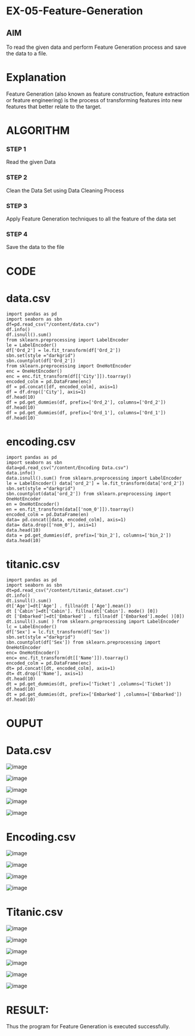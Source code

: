 # EX-05-Feature-Generation


## AIM
To read the given data and perform Feature Generation process and save the data to a file. 

# Explanation
Feature Generation (also known as feature construction, feature extraction or feature engineering) is the process of transforming features into new features that better relate to the target.
 

# ALGORITHM
### STEP 1
Read the given Data
### STEP 2
Clean the Data Set using Data Cleaning Process
### STEP 3
Apply Feature Generation techniques to all the feature of the data set
### STEP 4
Save the data to the file


# CODE
# data.csv
```
import pandas as pd   
import seaborn as sbn 
df=pd.read_csv("/content/data.csv") 
df.info() 
df.isnull().sum()
from sklearn.preprocessing import LabelEncoder 
le = LabelEncoder() 
df['Ord_2'] = le.fit_transform(df['Ord_2']) 
sbn.set(style ="darkgrid") 
sbn.countplot(df['Ord_2'])
from sklearn.preprocessing import OneHotEncoder 
enc = OneHotEncoder() 
enc = enc.fit_transform(df[['City']]).toarray() 
encoded_colm = pd.DataFrame(enc) 
df = pd.concat([df, encoded_colm], axis=1) 
df = df.drop(['City'], axis=1) 
df.head(10) 
df = pd.get_dummies(df, prefix=['Ord_2'], columns=['Ord_2']) 
df.head(10) 
df = pd.get_dummies(df, prefix=['Ord_1'], columns=['Ord_1']) 
df.head(10)
```
# encoding.csv
```
import pandas as pd 
import seaborn as sbn 
data=pd.read_csv("/content/Encoding Data.csv") 
data.info() 
data.isnull().sum() from sklearn.preprocessing import LabelEncoder 
le = LabelEncoder() data['ord_2'] = le.fit_transform(data['ord_2']) 
sbn.set(style ="darkgrid") 
sbn.countplot(data['ord_2']) from sklearn.preprocessing import OneHotEncoder 
en = OneHotEncoder() 
en = en.fit_transform(data[['nom_0']]).toarray() 
encoded_colm = pd.DataFrame(en) 
data= pd.concat([data, encoded_colm], axis=1) 
data= data.drop(['nom_0'], axis=1) 
data.head(10) 
data = pd.get_dummies(df, prefix=['bin_2'], columns=['bin_2']) 
data.head(10)
```
# titanic.csv
```
import pandas as pd 
import seaborn as sbn 
dt=pd.read_csv("/content/titanic_dataset.csv") 
dt.info() 
dt.isnull().sum() 
dt['Age']=dt['Age'] . fillna(dt ['Age'].mean()) 
dt ['Cabin']=dt['Cabin']. fillna(dt['Cabin']. mode() [0]) 
dt ['Embarked']=dt['Embarked'] . fillna(df ['Embarked'].mode( )[0]) 
dt.isnull().sum( ) from sklearn.preprocessing import LabelEncoder 
lc = LabelEncoder() 
df['Sex'] = lc.fit_transform(df['Sex']) 
sbn.set(style ="darkgrid") 
sbn.countplot(df['Sex']) from sklearn.preprocessing import OneHotEncoder 
enc= OneHotEncoder() 
enc= enc.fit_transform(dt[['Name']]).toarray() 
encoded_colm = pd.DataFrame(enc) 
dt= pd.concat([dt, encoded_colm], axis=1) 
dt= dt.drop(['Name'], axis=1) 
dt.head(10) 
dt = pd.get_dummies(dt, prefix=['Ticket'] ,columns=['Ticket']) 
df.head(10) 
dt = pd.get_dummies(dt, prefix=['Embarked'] ,columns=['Embarked']) 
df.head(10)
```
# OUPUT
# Data.csv
![image](https://user-images.githubusercontent.com/128348968/232307982-dc8388db-b07d-4397-8613-0ea965368fb1.png)

![image](https://user-images.githubusercontent.com/128348968/232308008-6b01a632-cdbb-49c7-bbbe-6ac83a3b6d54.png)

![image](https://user-images.githubusercontent.com/128348968/232308017-712bc7aa-0a31-4bbb-89c9-2d9416b897a3.png)

![image](https://user-images.githubusercontent.com/128348968/232308032-3e13fac7-501e-48dd-9f1d-599eb2e58670.png)

![image](https://user-images.githubusercontent.com/128348968/232308051-1a290032-2647-4fa8-a436-840582b346a5.png)
# Encoding.csv
![image](https://user-images.githubusercontent.com/128348968/232308136-515e58fd-b33d-4537-a3f1-524f42f9b27c.png)

![image](https://user-images.githubusercontent.com/128348968/232308145-a3f233f4-7a13-452a-9193-3d682dfee570.png)

![image](https://user-images.githubusercontent.com/128348968/232308150-bf2121c5-dd6f-4066-89c1-1c74b601da4a.png)

![image](https://user-images.githubusercontent.com/128348968/232308155-79e2da01-0615-410c-873d-9d37b11bd73c.png)
# Titanic.csv
![image](https://user-images.githubusercontent.com/128348968/232308196-74841eff-9ea0-48aa-9a86-403e3c29afc5.png)

![image](https://user-images.githubusercontent.com/128348968/232308205-3ba98bd2-ed76-4d5a-ac3a-21234b3a3aac.png)

![image](https://user-images.githubusercontent.com/128348968/232308219-bee02838-706c-460a-b288-cf77ee33693f.png)

![image](https://user-images.githubusercontent.com/128348968/232308233-d11cbfdf-5b5f-4951-94f2-1e9de4d5e5f5.png)

![image](https://user-images.githubusercontent.com/128348968/232308252-b55e19e5-c482-4cb4-a940-09e1abb7d05c.png)

![image](https://user-images.githubusercontent.com/128348968/232308272-b30bf1c4-d9ca-4edc-9aa5-4c41f2969849.png)
# RESULT:
Thus the program for Feature Generation is executed successfully.

